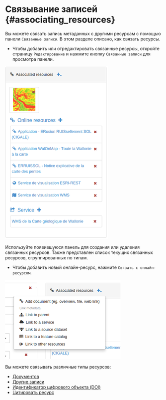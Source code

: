 # Связывание записей {#associating_resources}

Вы можете связать запись метаданных с другими ресурсам с помощью панели `Связанные записи`. В этом разделе описано, как связать ресурсы.

- Чтобы добавить или отредактировать связанные ресурсы, откройте страницу `Редактирование` и нажмите кнопку `Связанные записи` для просмотра панели.

![](img/onlinesrc.png)

Используйте появившуюся панель для создания или удаления связанных ресурсов. Также представлен список текущих связанных ресурсов, сгруппированных по типам.

- Чтобы добавить новый онлайн-ресурс, нажмите `Связать с онлайн-ресурсом`.

![](img/addresources.png)

Вы можете связывать различные типы ресурсов:

- [Документов](linking-documents.md)
- [Другие записи](linking-records.md)
- [Идентификатор цифрового объекта (DOI)](doi.md)
- [Цитировать ресурс](cite.md)